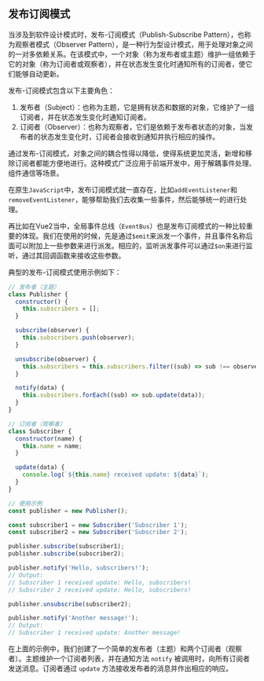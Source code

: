 ## 发布订阅模式

当涉及到软件设计模式时，发布-订阅模式（Publish-Subscribe Pattern），也称为观察者模式（Observer Pattern），是一种行为型设计模式，用于处理对象之间的一对多依赖关系。在该模式中，一个对象（称为发布者或主题）维护一组依赖于它的对象（称为订阅者或观察者），并在状态发生变化时通知所有的订阅者，使它们能够自动更新。

发布-订阅模式包含以下主要角色：

1. 发布者（Subject）：也称为主题，它是拥有状态和数据的对象，它维护了一组订阅者，并在状态发生变化时通知订阅者。
2. 订阅者（Observer）：也称为观察者，它们是依赖于发布者状态的对象，当发布者的状态发生变化时，订阅者会接收到通知并执行相应的操作。

通过发布-订阅模式，对象之间的耦合性得以降低，使得系统更加灵活，新增和移除订阅者都能方便地进行。这种模式广泛应用于前端开发中，用于解耦事件处理、组件通信等场景。

在原生`JavaScript`中，发布订阅模式就一直存在，比如`addEventListener`和`removeEventListener`，能够帮助我们去收集一些事件，然后能够统一的进行处理。

再比如在Vue2当中，全局事件总线（`EventBus`）也是发布订阅模式的一种比较重要的体现。我们在使用的时候，先是通过`$emit`来派发一个事件，并且事件名称后面可以附加上一些参数来进行派发。相应的，监听派发事件可以通过`$on`来进行监听，通过其回调函数来接收这些参数。

典型的发布-订阅模式使用示例如下：

```javascript
// 发布者（主题）
class Publisher {
  constructor() {
    this.subscribers = [];
  }

  subscribe(observer) {
    this.subscribers.push(observer);
  }

  unsubscribe(observer) {
    this.subscribers = this.subscribers.filter((sub) => sub !== observer);
  }

  notify(data) {
    this.subscribers.forEach((sub) => sub.update(data));
  }
}

// 订阅者（观察者）
class Subscriber {
  constructor(name) {
    this.name = name;
  }

  update(data) {
    console.log(`${this.name} received update: ${data}`);
  }
}

// 使用示例
const publisher = new Publisher();

const subscriber1 = new Subscriber('Subscriber 1');
const subscriber2 = new Subscriber('Subscriber 2');

publisher.subscribe(subscriber1);
publisher.subscribe(subscriber2);

publisher.notify('Hello, subscribers!');
// Output:
// Subscriber 1 received update: Hello, subscribers!
// Subscriber 2 received update: Hello, subscribers!

publisher.unsubscribe(subscriber2);

publisher.notify('Another message!');
// Output:
// Subscriber 1 received update: Another message!
```

在上面的示例中，我们创建了一个简单的发布者（主题）和两个订阅者（观察者）。主题维护一个订阅者列表，并在通知方法 `notify` 被调用时，向所有订阅者发送消息。订阅者通过 `update` 方法接收发布者的消息并作出相应的响应。